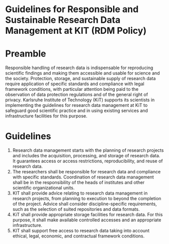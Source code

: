 # Guidelines for Responsible and Sustainable Research Data Management at KIT (RDM Policy)  

# Preamble  

Responsible handling of research data is indispensable for reproducing scientific findings and making them accessible and usable for science and the society. Protection, storage, and sustainable supply of research data require application of specific standards and compliance with legal framework conditions, with particular attention being paid to the observation of data protection regulations and of the general right of privacy. Karlsruhe Institute of Technology (KiT) supports its scientists in implementing the guidelines for research data management at KiT to safeguard good scientific practice and in using existing services and infrastructure facilities for this purpose.  

# Guidelines  

1. Research data management starts with the planning of research projects and includes the acquisition, processing, and storage of research data. It guarantees access or access restrictions, reproducibility, and reuse of research data.   
2. The researchers shall be responsible for research data and compliance with specific standards. Coordination of research data management shall be in the responsibility of the heads of institutes and other scientific organizational units.   
3. KIT shall provide advice relating to research data management in research projects, from planning to execution to beyond the completion of the project. Advice shall consider discipline-specific requirements, such as the selection of suited repositories and data formats.   
4. KiT shall provide appropriate storage facilities for research data. For this purpose, it shall make available controlled accesses and an appropriate infrastructure.   
5. KIT shall support free access to research data taking into account ethical, legal, economic, and contractual framework conditions.  